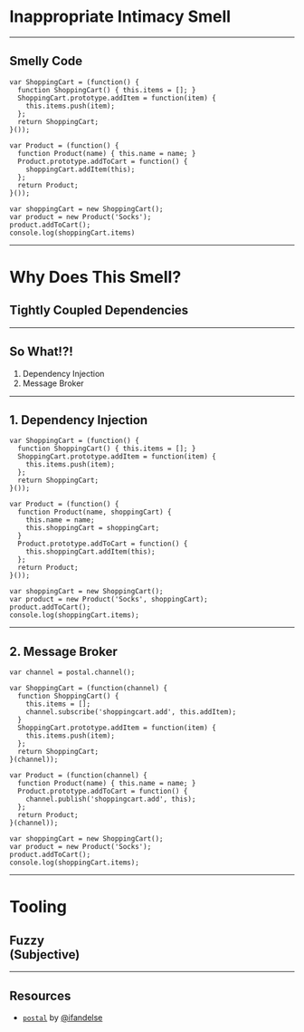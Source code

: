 # Inappropriate Intimacy Smell
<!-- .slide: data-state="statusLint statusLint--easy statusRule statusRule--fuzzy statusSkill statusSkill--junior" -->

------

## Smelly Code
<!-- .slide: data-title="Inappropriate Intimacy" data-state="title statusLint statusLint--easy statusRule statusRule--fuzzy statusSkill statusSkill--junior" data-background="#222" -->

```
var ShoppingCart = (function() {
  function ShoppingCart() { this.items = []; }
  ShoppingCart.prototype.addItem = function(item) {
    this.items.push(item);
  };
  return ShoppingCart;
}());

var Product = (function() {
  function Product(name) { this.name = name; }
  Product.prototype.addToCart = function() {
    shoppingCart.addItem(this);
  };
  return Product;
}());

var shoppingCart = new ShoppingCart();
var product = new Product('Socks');
product.addToCart();
console.log(shoppingCart.items)
```

------

# Why Does This Smell?
<!-- .slide: data-title="Inappropriate Intimacy" data-state="title statusLint statusLint--easy statusRule statusRule--fuzzy statusSkill statusSkill--junior" data-background="#222" -->

## Tightly Coupled Dependencies <!-- .element class="fragment" -->

------

## So What!?!
<!-- .slide: data-title="Inappropriate Intimacy" data-state="title statusLint statusLint--easy statusRule statusRule--fuzzy statusSkill statusSkill--junior" data-background="#222" -->

1. Dependency Injection <!-- .element class="fragment" -->
2. Message Broker <!-- .element class="fragment" -->

------

## 1. Dependency Injection
<!-- .slide: data-title="Inappropriate Intimacy" data-state="title statusLint statusLint--easy statusRule statusRule--fuzzy statusSkill statusSkill--junior" data-background="#222" -->

```
var ShoppingCart = (function() {
  function ShoppingCart() { this.items = []; }
  ShoppingCart.prototype.addItem = function(item) {
    this.items.push(item);
  };
  return ShoppingCart;
}());

var Product = (function() {
  function Product(name, shoppingCart) {
    this.name = name;
    this.shoppingCart = shoppingCart;
  }
  Product.prototype.addToCart = function() {
    this.shoppingCart.addItem(this);
  };
  return Product;
}());

var shoppingCart = new ShoppingCart();
var product = new Product('Socks', shoppingCart);
product.addToCart();
console.log(shoppingCart.items);
```

------

## 2. Message Broker
<!-- .slide: data-title="Inappropriate Intimacy" data-state="title statusLint statusLint--easy statusRule statusRule--fuzzy statusSkill statusSkill--junior" data-background="#222" -->

```
var channel = postal.channel();

var ShoppingCart = (function(channel) {
  function ShoppingCart() {
    this.items = [];
    channel.subscribe('shoppingcart.add', this.addItem);
  }
  ShoppingCart.prototype.addItem = function(item) {
    this.items.push(item);
  };
  return ShoppingCart;
}(channel));

var Product = (function(channel) {
  function Product(name) { this.name = name; }
  Product.prototype.addToCart = function() {
    channel.publish('shoppingcart.add', this);
  };
  return Product;
}(channel));

var shoppingCart = new ShoppingCart();
var product = new Product('Socks');
product.addToCart();
console.log(shoppingCart.items);
```

------

# Tooling
<!-- .slide: data-title="jQuery Inquiry" data-state="title statusLint statusLint--easy statusRule statusRule--fuzzy statusSkill statusSkill--senior" data-background="#222" -->

## Fuzzy <div class="small">(Subjective)</div>

------

## Resources
<!-- .slide: data-title="Inappropriate Intimacy" data-state="title statusLint statusLint--easy statusRule statusRule--fuzzy statusSkill statusSkill--junior" data-background="#222" -->

* [`postal`](https://github.com/postaljs/postal.js) by [@ifandelse](http://twitter.com/ifandelse)
